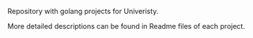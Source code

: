 Repository with golang projects for Univeristy.

More detailed descriptions can be found in Readme files of each project.
